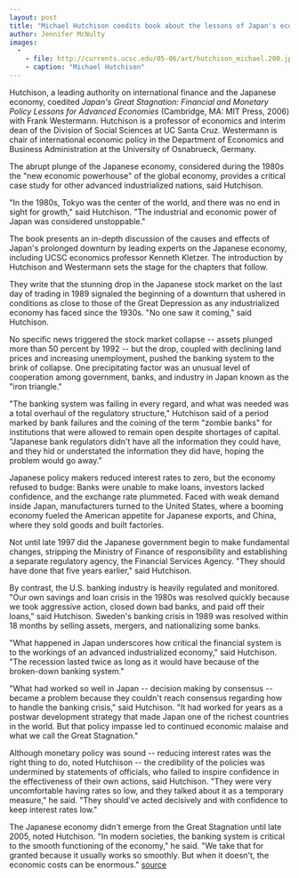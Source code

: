```yaml
---
layout: post
title: "Michael Hutchison coedits book about the lessons of Japan's economic downturn"
author: Jennifer McNulty
images:
  -
    - file: http://currents.ucsc.edu/05-06/art/hutchison_michael.200.jpg
    - caption: "Michael Hutchison"
---
```


Hutchison, a leading authority on international finance and the Japanese economy, coedited _Japan's Great Stagnation: Financial and Monetary Policy Lessons for Advanced Economies_ (Cambridge, MA: MIT Press, 2006) with Frank Westermann. Hutchison is a professor of economics and interim dean of the Division of Social Sciences at UC Santa Cruz. Westermann is chair of international economic policy in the Department of Economics and Business Administration at the University of Osnabrueck, Germany.

The abrupt plunge of the Japanese economy, considered during the 1980s the "new economic powerhouse" of the global economy, provides a critical case study for other advanced industrialized nations, said Hutchison.

"In the 1980s, Tokyo was the center of the world, and there was no end in sight for growth," said Hutchison. "The industrial and economic power of Japan was considered unstoppable."

The book presents an in-depth discussion of the causes and effects of Japan's prolonged downturn by leading experts on the Japanese economy, including UCSC economics professor Kenneth Kletzer. The introduction by Hutchison and Westermann sets the stage for the chapters that follow.

They write that the stunning drop in the Japanese stock market on the last day of trading in 1989 signaled the beginning of a downturn that ushered in conditions as close to those of the Great Depression as any industrialized economy has faced since the 1930s. "No one saw it coming," said Hutchison.

No specific news triggered the stock market collapse -- assets plunged more than 50 percent by 1992 -- but the drop, coupled with declining land prices and increasing unemployment, pushed the banking system to the brink of collapse. One precipitating factor was an unusual level of cooperation among government, banks, and industry in Japan known as the "iron triangle."

"The banking system was failing in every regard, and what was needed was a total overhaul of the regulatory structure," Hutchison said of a period marked by bank failures and the coining of the term "zombie banks" for institutions that were allowed to remain open despite shortages of capital. "Japanese bank regulators didn't have all the information they could have, and they hid or understated the information they did have, hoping the problem would go away."

Japanese policy makers reduced interest rates to zero, but the economy refused to budge: Banks were unable to make loans, investors lacked confidence, and the exchange rate plummeted. Faced with weak demand inside Japan, manufacturers turned to the United States, where a booming economy fueled the American appetite for Japanese exports, and China, where they sold goods and built factories.

Not until late 1997 did the Japanese government begin to make fundamental changes, stripping the Ministry of Finance of responsibility and establishing a separate regulatory agency, the Financial Services Agency. "They should have done that five years earlier," said Hutchison.

By contrast, the U.S. banking industry is heavily regulated and monitored. "Our own savings and loan crisis in the 1980s was resolved quickly because we took aggressive action, closed down bad banks, and paid off their loans," said Hutchison. Sweden's banking crisis in 1989 was resolved within 18 months by selling assets, mergers, and nationalizing some banks.

"What happened in Japan underscores how critical the financial system is to the workings of an advanced industrialized economy," said Hutchison. "The recession lasted twice as long as it would have because of the broken-down banking system."

"What had worked so well in Japan -- decision making by consensus -- became a problem because they couldn't reach consensus regarding how to handle the banking crisis," said Hutchison. "It had worked for years as a postwar development strategy that made Japan one of the richest countries in the world. But that policy impasse led to continued economic malaise and what we call the Great Stagnation."

Although monetary policy was sound -- reducing interest rates was the right thing to do, noted Hutchison -- the credibility of the policies was undermined by statements of officials, who failed to inspire confidence in the effectiveness of their own actions, said Hutchison. "They were very uncomfortable having rates so low, and they talked about it as a temporary measure," he said. "They should've acted decisively and with confidence to keep interest rates low."

The Japanese economy didn't emerge from the Great Stagnation until late 2005, noted Hutchison. "In modern societies, the banking system is critical to the smooth functioning of the economy," he said. "We take that for granted because it usually works so smoothly. But when it doesn't, the economic costs can be enormous."
[source](http://www1.ucsc.edu/currents/05-06/06-12/hutchison.asp "Permalink to hutchison")
